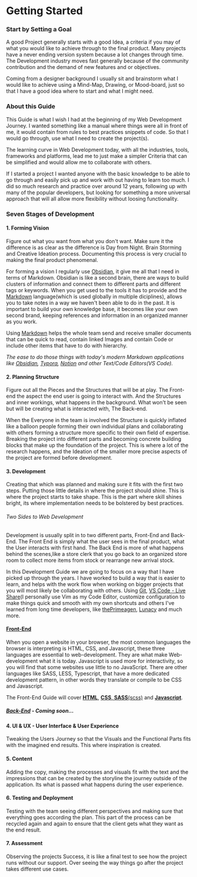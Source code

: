 # Getting Started



### Start by Setting a Goal

A good Project generally starts with a good Idea, a criteria if you may of what you would like to achieve through to the final product. Many projects have a never ending version system because a lot changes through time. The Development industry moves fast generally because of the community contribution and the demand of new features and or objectives.

Coming from a designer background I usually sit and brainstorm what I would like to achieve using a Mind-Map, Drawing, or Mood-board, just so that I have a good idea where to start and what I might need.

### About this Guide

This Guide is what I wish I had at the beginning of my Web Development Journey. I wanted something like a manual where things were all in front of me, it would contain from rules to best practices snippets of code. So that I would go through, use what I need to create the project(s).

The learning curve in Web Development today, with all the industries, tools, frameworks and platforms, lead me to just make a simpler Criteria that can be simplified and would allow me to collaborate with others.

If I started a project I wanted anyone with the basic knowledge to be able to go through and easily pick up and work with out having to learn too much. I did so much research and practice over around 12 years, following up with many of the popular developers, but looking for something a more universal approach that will all allow more flexibility without loosing functionality.

### Seven Stages of Development

#### 1. Forming Vision

Figure out what you want from what you don't want. Make sure it the difference is as clear as the difference is Day from Night. Brain Storming and Creative Ideation process. Documenting this process is very crucial to making the final product phenomenal. 

For forming a vision I regularly use [Obsidian](https://obsidian.md/), it give me all that I need in terms of Markdown. Obsidian is like a second brain, there are ways to build clusters of information and connect them to different parts and different tags or keywords. When you get used to the tools it has to provide and the [Markdown](https://www.markdownguide.org/) language(which is used globally in multiple diciplines), allows you to take notes in a way we haven't been able to do in the past. It is important to build your own knowledge base, it becomes like your own second brand, keeping references and information in an organized manner as you work.

Using [Markdown](https://www.markdownguide.org/getting-started/) helps the whole team send and receive smaller documents that can be quick to read, contain linked Images and contain Code or include other items that have to do with hierarchy.

*The ease to do those things with today's modern Markdown applications like [Obsidian](https://obsidian.md/), [Typora](https://typora.io/), [Notion](https://www.notion.so/) and other Text/Code Editors(VS Code).*

#### 2. Planning Structure

Figure out all the Pieces and the Structures that will be at play. The Front-end the aspect the end user is going to interact with. And the Structures and inner workings, what happens in the background. What won't be seen but will be creating what is interacted with, The Back-end. 

When the Everyone in the team is involved the Structure is quickly inflated like a balloon people forming their own individual plans and collaborating with others forming a structure more specific to their own field of expertise. Breaking the project into different parts and becoming concrete building blocks that make up the foundation of the project. This is where a lot of the research happens, and the Ideation of the smaller more precise aspects of the project are formed before development.

#### 3. Development

Creating that which was planned and making sure it fits with the first two steps. Putting those little details in where the project should shine. This is where the project starts to take shape. This is the part where skill shines bright, its where implementation needs to be bolstered by best practices.

###### Two Sides to Web Development

Development is usually split in to two different parts, Front-End and Back-End.
The Front End is simply what the user sees in the final product, what the User interacts with first hand.
The Back End is more of what happens behind the scenes,like a store clerk that you go back to an organized store room to collect more items from stock or rearrange new arrival stock. 

In this Development Guide we are going to focus on a way that I have picked up through the years. I have worked to build a way that is easier to learn, and helps with the work flow when working on bigger projects that you will most likely be collaborating with others. Using [Git](https://git-scm.com/), [VS Code - Live Share](https://code.visualstudio.com/learn/collaboration/live-share)(I personally use Vim as my Code Editor, customize configuration to make things quick and smooth with my own shortcuts and others I've learned from long time developers, like [thePrimeagen](https://www.youtube.com/c/theprimeagein), [Lunacy](https://icons8.com/lunacy) and much more.

#### [Front-End](https://github.com/dmakram/Development-Guide/tree/main/front-end)

When you open a website in your browser, the most common languages the browser is interpreting is HTML, CSS, and Javascript, these three languages are essential to web-development. They are what make Web-development what it is today. Javascript is used more for interactivity, so you will find that some websites use little to no JavaScript. There are other languages like SASS, LESS, Typescript, that have a more dedicated development pattern, in other words they translate or compile to be CSS and Javascript.

The Front-End Guide will cover [**HTML**](https://github.com/dmakram/Development-Guide/blob/main/front-end/HTML.md), [**CSS**, **SASS**(scss)](https://github.com/dmakram/Development-Guide/blob/main/front-end/CSS-SASS.md) and [**Javascript**](https://github.com/dmakram/Development-Guide/blob/main/front-end/JavaScript.md).

##### [Back-End](https://github.com/dmakram/Development-Guide/tree/main/back-end) - Coming soon...

#### 4. UI & UX - User Interface & User Experience

Tweaking the Users Journey so that the Visuals and the Functional Parts fits with the imagined end results. This where inspiration is created.

#### 5. Content

Adding the copy, making the processes and visuals fit with the text and the impressions that can be created by the storyline the journey outside of the application. Its what is passed what happens during the user experience.

#### 6. Testing and Deployment

Testing with the team seeing different perspectives and making sure that everything goes according the plan. This part of the process can be recycled again and again to ensure that the client gets what they want as the end result.

#### 7. Assessment

Observing the projects Success, it is like a final test to see how the project runs without our support. Over seeing the way things go after the project takes different use cases.

#### 
